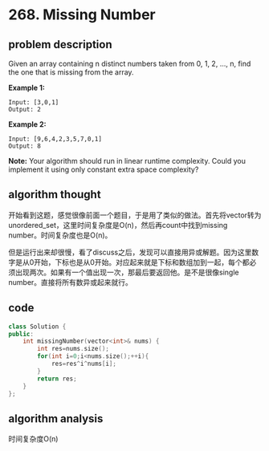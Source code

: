# 268. Missing Number

## problem description

Given an array containing n distinct numbers taken from 0, 1, 2, ..., n, find the one that is missing from the array.

**Example 1:**

```text
Input: [3,0,1]
Output: 2
```

**Example 2:**

```
Input: [9,6,4,2,3,5,7,0,1]
Output: 8
```

**Note:**
Your algorithm should run in linear runtime complexity. Could you implement it using only constant extra space complexity?

## algorithm thought

开始看到这题，感觉很像前面一个题目，于是用了类似的做法。首先将vector转为unordered_set，这里时间复杂度是O(n)，然后再count中找到missing number。时间复杂度也是O(n)。

但是运行出来却很慢，看了discuss之后，发现可以直接用异或解题。因为这里数字是从0开始，下标也是从0开始。对应起来就是下标和数组加到一起，每个都必须出现两次。如果有一个值出现一次，那最后要返回他。是不是很像single number。直接将所有数异或起来就行。

## code

```c++
class Solution {
public:
    int missingNumber(vector<int>& nums) {
        int res=nums.size();
        for(int i=0;i<nums.size();++i){
            res=res^i^nums[i];
        }
        return res;
    }
};
```

## algorithm analysis

时间复杂度O(n)
